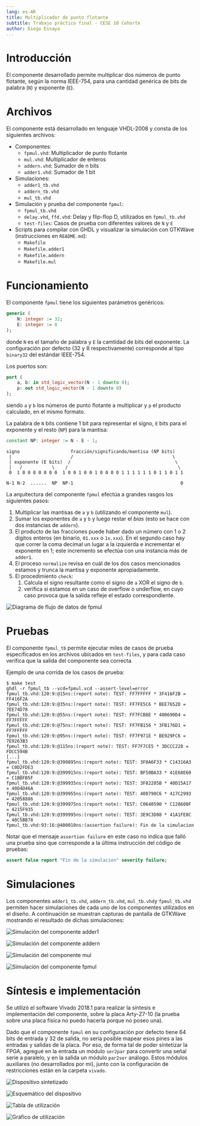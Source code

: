 ```yaml
---
lang: es-AR
title: Multiplicador de punto flotante
subtitle: Trabajo práctico final - CESE 10 Cohorte
author: Diego Essaya
...
```


# Introducción

El componente desarrollado permite multiplicar dos números de punto flotante,
según la norma IEEE-754, para una cantidad genérica de bits de palabra (`N`) y
exponente (`E`).

# Archivos

El componente está desarrollado en lenguaje VHDL-2008 y
consta de los siguientes archivos:

* Componentes:
    * `fpmul.vhd`: Multiplicador de punto flotante
    * `mul.vhd`: Multiplicador de enteros
    * `addern.vhd`: Sumador de n bits
    * `adder1.vhd`: Sumador de 1 bit
* Simulaciones:
    * `adder1_tb.vhd`
    * `addern_tb.vhd`
    * `mul_tb.vhd`
* Simulación y prueba del componente `fpmul`:
    * `fpmul_tb.vhd`
    * `delay.vhd`, `ffd.vhd`: Delay y flip-flop D, utilizados en `fpmul_tb.vhd`
    * `test-files`: Casos de prueba con diferentes valores de `N` y `E`
* Scripts para compilar con GHDL y visualizar la simulación con GTKWave
  (instrucciones en `README.md`):
    * `Makefile`
    * `Makefile.adder1`
    * `Makefile.addern`
    * `Makefile.mul`

# Funcionamiento

El componente `fpmul` tiene los siguientes parámetros genéricos:

```vhdl
generic (
    N: integer := 32;
    E: integer := 8
);
```

donde `N` es el tamaño de palabra y `E` la camtidad de bits del exponente.
La configuración por defecto (32 y 8 respectivamente) corresponde al tipo
`binary32` del estándar IEEE-754.

Los puertos son:

```vhdl
port (
    a, b: in std_logic_vector(N - 1 downto 0);
    p: out std_logic_vector(N - 1 downto 0)
);
```

siendo `a` y `b` los números de punto flotante a multiplicar y `p` el producto
calculado, en el mismo formato.

La palabra de `N` bits contiene 1 bit para representar el signo, `E` bits para
el exponente y el resto (`NP`) para la mantisa:

```vhdl
constant NP: integer := N - E - 1;
```

```
signo                   fracción/significando/mantisa (NP bits)
 |                      /                                     \
 | exponente (E bits)  /                                       \
 |   /           \    /                                         \
 0  1 0 0 0 0 0 0 0  1 0 0 1 0 0 1 0 0 0 0 1 1 1 1 1 1 0 1 1 0 1 1

N-1 N-2  ......  NP  NP-1                                        0
```

La arquitectura del componente `fpmul` efectúa a grandes rasgos los siguientes
pasos:

1. Multiplicar las mantisas de `a` y `b` (utilizando el componente `mul`).
1. Sumar los exponentes de `a` y `b` y luego restar el _bias_ (esto se hace con
   dos instancias de `addern`).
1. El producto de las fracciones puede haber dado un número con 1 o 2 dígitos
   enteros (en binario, `01.xxx` o `1x.xxx`). En el segundo caso hay que correr
   la coma decimal un lugar a la izquierda e incrementar el exponente en 1;
   este incremento se efectúa con una instancia más de `adder1`.
1. El proceso `normalize` revisa en cuál de los dos casos mencionados estamos y
   trunca la mantisa y exponente apropiadamente.
1. El procedimiento `check`:
   1. Calcula el signo resultante como el signo de `a` XOR el signo de `b`.
   1. verifica si estamos en un caso de overflow o underflow,
      en cuyo caso provoca que la salida refleje el estado correspondiente.

![Diagrama de flujo de datos de `fpmul`](diagrama.png)

# Pruebas

El componente `fpmul_tb` permite ejecutar miles de casos de prueba especificados en
los archivos ubicados en `test-files`, y para cada caso verifica que la salida
del componente sea correcta.

Ejemplo de una corrida de los casos de prueba:

```
$ make test
ghdl -r fpmul_tb --vcd=fpmul.vcd --assert-level=error
fpmul_tb.vhd:120:9:@15ns:(report note): TEST: FF7FFFFF * 3F416F2B = FF416F2A
fpmul_tb.vhd:120:9:@35ns:(report note): TEST: FF7FE5C6 * BEE7652D = 7EE74D78
fpmul_tb.vhd:120:9:@55ns:(report note): TEST: FF7FCB8E * 400690D4 = FF7FFFFF
fpmul_tb.vhd:120:9:@75ns:(report note): TEST: FF7FB156 * 3FB176D1 = FF7FFFFF
fpmul_tb.vhd:120:9:@95ns:(report note): TEST: FF7F971E * BE929FC6 = 7E9263B3
fpmul_tb.vhd:120:9:@115ns:(report note): TEST: FF7F7CE5 * 3DCCC228 = FDCC594B
[...]
fpmul_tb.vhd:120:9:@399895ns:(report note): TEST: 3F0A6F33 * C14316A3 = C0D2FDE3
fpmul_tb.vhd:120:9:@399915ns:(report note): TEST: BF50BA33 * 41E68E60 = C1BBFB5F
fpmul_tb.vhd:120:9:@399935ns:(report note): TEST: 3F82205B * 40D15A17 = 40D4D46A
fpmul_tb.vhd:120:9:@399955ns:(report note): TEST: 400790C6 * 417C2993 = 42058886
fpmul_tb.vhd:120:9:@399975ns:(report note): TEST: C0640590 * C128600F = 4215F935
fpmul_tb.vhd:120:9:@399995ns:(report note): TEST: 3E9C3D08 * 41A1FE8C = 40C5BB78
fpmul_tb.vhd:93:16:@400010ns:(assertion failure): Fin de la simulacion
```

Notar que el mensaje `assertion failure` en este caso no indica que falló una
prueba sino que corresponde a la última instrucción del código de pruebas:

```vhdl
assert false report "Fin de la simulacion" severity failure;
```

# Simulaciones

Los componentes `adder1_tb.vhd`, `addern_tb.vhd`, `mul_tb.vhd`y `fpmul_tb.vhd`
permiten hacer simulaciones de cada uno de los componentes utilizados en el
diseño. A continuación se muestran capturas de pantalla de GTKWave mostrando el
resultado de dichas simulaciones:

![Simulación del componente `adder1`](simulacion-adder1.png)

![Simulación del componente `addern`](simulacion-addern.png)

![Simulación del componente `mul`](simulacion-mul.png)

![Simulación del componente `fpmul`](simulacion-fpmul.png)

# Síntesis e implementación

Se utilizó el software Vivado 2018.1 para realizar la síntesis e implementación
del componente, sobre la placa Arty-Z7-10 (la prueba sobre una placa física no
puedo hacerla porque no poseo una).

Dado que el componente `fpmul` en su configuración por defecto tiene 64 bits de
entrada y 32 de salida, no sería posible mapear esos pines a las entradas y
salidas de la placa. Por eso, de forma tal de poder sintetizar la FPGA, agregué
en la entrada un módulo `ser2par` para convertir una señal serie a paralelo, y
en la salida un módulo `par2ser` análogo. Estos módulos auxiliares (no
desarrollados por mi), junto con la configuración de restricciones están en
la carpeta `vivado`.

![Dispositivo sintetizado](device.png)

![Esquemático del dispositivo](schematic.png)

![Tabla de utilización](utilization-table.png)

![Gráfico de utilización](utilization-graph.png)
